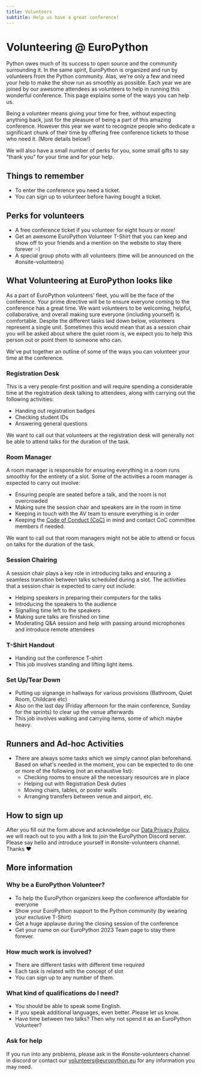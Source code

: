 ```yaml
---
title: Volunteers
subtitle: Help us have a great conference!
---
```


# Volunteering @ EuroPython

Python owes much of its success to open source and the community surrounding it. In the same spirit, EuroPython is organized and run by volunteers from the Python community. Alas, we're only a few and need your help to make the show run as smoothly as possible. Each year we are joined by our awesome attendees as volunteers to help in running this wonderful conference. This page explains some of the ways you can help us.

Being a volunteer means giving your time for free, without expecting anything back, just for the pleasure of being a part of this amazing conference. However this year we want to recognize people who dedicate a significant chunk of their time by offering free conference tickets to those who need it. (More details below!)

We will also have a small number of perks for you, some small gifts to say "thank you" for your time and for your help.


## Things to remember

  - To enter the conference you need a ticket.
  - You can sign up to volunteer before having bought a ticket.


## Perks for volunteers

  - A free conference ticket if you volunteer for eight hours or more!
  - Get an awesome EuroPython Volunteer T-Shirt that you can keep and show off to your friends and a mention on the website to stay there forever :-)
  - A special group photo with all volunteers (time will be announced on the #onsite-volunteers)


## What Volunteering at EuroPython looks like

As a part of EuroPython volunteers' fleet, you will be the face of the conference. Your prime directive will be to ensure everyone coming to the conference has a great time. We want volunteers to be welcoming, helpful, collaborative, and overall making sure everyone (including yourself) is comfortable. Despite the different tasks laid down below, volunteers represent a single unit. Sometimes this would mean that as a session chair you will be asked about where the quiet room is, we expect you to help this person out or point them to someone who can.

We've put together an outline of some of the ways you can volunteer your time at the conference.

### Registration Desk

This is a very people-first position and will require spending a considerable time at the registration desk talking to attendees, along with carrying out the following activities:

  - Handing out registration badges
  - Checking student IDs
  - Answering general questions

We want to call out that volunteers at the registration desk will generally not be able to attend talks for the duration of the task.

### Room Manager

A room manager is responsible for ensuring everything in a room runs smoothly for the entirety of a slot. Some of the activities a room manager is expected to carry out involve:

  - Ensuring people are seated before a talk, and the room is not overcrowded
  - Making sure the session chair and speakers are in the room in time
  - Keeping in touch with the AV team to ensure everything is in order
  - Keeping the [Code of Conduct (CoC)](https://www.europython-society.org/coc/) in mind and contact CoC committee members if needed.

We want to call out that room managers might not be able to attend or focus on talks for the duration of the task.

### Session Chairing

A session chair plays a key role in introducing talks and ensuring a seamless transition between talks scheduled during a slot. The activities that a session chair is expected to carry out include:

  - Helping speakers in preparing their computers for the talks
  - Introducing the speakers to the audience
  - Signalling time left to the speakers
  - Making sure talks are finished on time
  - Moderating Q&A session and help with passing around microphones and introduce remote attendees

### T-Shirt Handout

  - Handing out the conference T-shirt
  - This job involves standing and lifting light items.

### Set Up/Tear Down

  - Putting up signange in hallways for various provisions (Bathroom, Quiet Room, Childcare etc)
  - Also on the last day (Friday afternoon for the main conference, Sunday for the sprints) to clear up the venue afterwards
  - This job involves walking and carrying items, some of which maybe heavy.

## Runners and Ad-hoc Activities

  - There are always some tasks which we simply cannot plan beforehand. Based on what's needed in the moment, you can be expected to do one or more of the following (not an exhaustive list):
    * Checking rooms to ensure all the necessary resources are in place
    * Helping out with Registration Desk duties
    * Moving chairs, tables, or poster walls
    * Arranging transfers between venue and airport, etc.

## How to sign up

<div style={{textAlign: "center", marginBottom: 8}}>
<ButtonWithTitle title="Interested in Volunteering?" text="Register your interest now!" href="https://forms.gle/tmNgWU3rgLbPAVLC9" /></div>

After you fill out the form above and acknowledge our [Data Privacy Policy](https://docs.google.com/forms/d/e/1FAIpQLSdNTLsFn-YKD4l6icY4NEhmVG5JRyawm-QcvZUQ9HSylEXldw/viewform), we will reach out to you with a link to join the EuroPython Discord server. Please say hello and introduce yourself in #onsite-volunteers channel. Thanks ❤️

## More information

### Why be a EuroPython Volunteer?

  - To help the EuroPython organizers keep the conference affordable for everyone
  - Show your EuroPython support to the Python community (by wearing your exclusive T-Shirt)
  - Get a huge applause during the closing session of the conference
  - Get your name on our EuroPython 2023 Team page to stay there forever.

### How much work is involved?

  - There are different tasks with different time required
  - Each task is related with the concept of slot
  - You can sign up to any number of them.

### What kind of qualifications do I need?

  - You should be able to speak some English.
  - If you speak additional languages, even better. Please let us know.
  - Have time between two talks? Then why not spend it as an EuroPython Volunteer?

### Ask for help

If you run into any problems, please ask in the #onsite-volunteers channel in discord or contact our volunteers@europython.eu for any information you may need.
